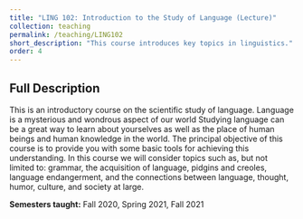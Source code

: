 ```yaml
---
title: "LING 102: Introduction to the Study of Language (Lecture)"
collection: teaching
permalink: /teaching/LING102
short_description: "This course introduces key topics in linguistics."
order: 4
---
```


## Full Description
This is an introductory course on the scientific study of language. Language is a mysterious and wondrous aspect of our world Studying language can be a great way to learn about yourselves as well as the place of human beings and human knowledge in the world. The principal objective of this course is to provide you with some basic tools for achieving this understanding. In this course we will consider topics such as, but not limited to: grammar, the acquisition of language, pidgins and creoles, language endangerment, and the connections between language, thought, humor, culture, and society at large.

**Semesters taught:** Fall 2020, Spring 2021, Fall 2021